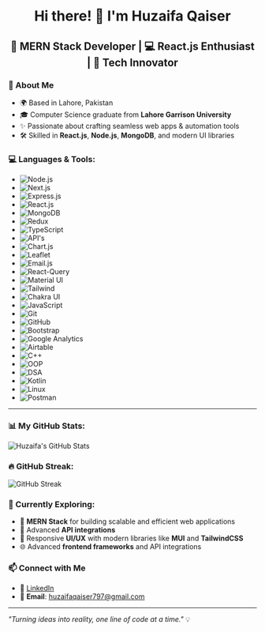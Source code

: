 <h1 align="center">Hi there! 👋 I'm Huzaifa Qaiser</h1>

<h2 align="center">🚀 MERN Stack Developer | 💻 React.js Enthusiast | 🌟 Tech Innovator</h2>

### 🌟 About Me
- 🌍 Based in Lahore, Pakistan  
- 🎓 Computer Science graduate from **Lahore Garrison University**  
- ✨ Passionate about crafting seamless web apps & automation tools  
- 🛠️ Skilled in **React.js**, **Node.js**, **MongoDB**, and modern UI libraries

### 💻 Languages & Tools:
- ![Node.js](https://img.shields.io/badge/-Node.js-339933?logo=node.js&logoColor=white)
- ![Next.js](https://img.shields.io/badge/-Next.js-000000?logo=next.js&logoColor=white)
- ![Express.js](https://img.shields.io/badge/-Express.js-000000?logo=express&logoColor=white)
- ![React.js](https://img.shields.io/badge/-React-61DAFB?logo=react&logoColor=black)
- ![MongoDB](https://img.shields.io/badge/-MongoDB-47A248?logo=mongodb&logoColor=white)
- ![Redux](https://img.shields.io/badge/-Redux-764ABC?logo=redux&logoColor=white)
- ![TypeScript](https://img.shields.io/badge/-TypeScript-007ACC?logo=typescript&logoColor=white)
- ![API's](https://img.shields.io/badge/-API's-FF4F00?logo=api&logoColor=white)
- ![Chart.js](https://img.shields.io/badge/-Chart.js-F24E1E?logo=chart.js&logoColor=white)
- ![Leaflet](https://img.shields.io/badge/-Leaflet-3F8600?logo=leaflet&logoColor=white)
- ![Email.js](https://img.shields.io/badge/-Email.js-2B44F5?logo=email-dot-js&logoColor=white)
- ![React-Query](https://img.shields.io/badge/-React%20Query-FF4154?logo=reactquery&logoColor=white)
- ![Material UI](https://img.shields.io/badge/-Material%20UI-0081CB?logo=mui&logoColor=white)
- ![Tailwind](https://img.shields.io/badge/-Tailwind%20CSS-06B6D4?logo=tailwindcss&logoColor=white)
- ![Chakra UI](https://img.shields.io/badge/-Chakra%20UI-319795?logo=chakra-ui&logoColor=white)
- ![JavaScript](https://img.shields.io/badge/-JavaScript-F7DF1E?logo=javascript&logoColor=black)
- ![Git](https://img.shields.io/badge/-Git-F05032?logo=git&logoColor=white)
- ![GitHub](https://img.shields.io/badge/-GitHub-181717?logo=github&logoColor=white)
- ![Bootstrap](https://img.shields.io/badge/-Bootstrap-563D7C?logo=bootstrap&logoColor=white)
- ![Google Analytics](https://img.shields.io/badge/-Google%20Analytics-4285F4?logo=google-analytics&logoColor=white)
- ![Airtable](https://img.shields.io/badge/-Airtable-00A3E0?logo=airtable&logoColor=white)
- ![C++](https://img.shields.io/badge/-C++-00599C?logo=cplusplus&logoColor=white)
- ![OOP](https://img.shields.io/badge/-OOP-00A4A6?logo=java&logoColor=white)
- ![DSA](https://img.shields.io/badge/-DSA-FF4F00?logo=algorithms&logoColor=white)
- ![Kotlin](https://img.shields.io/badge/-Kotlin-0095D5?logo=kotlin&logoColor=white)
- ![Linux](https://img.shields.io/badge/-Linux-FCC624?logo=linux&logoColor=black)
- ![Postman](https://img.shields.io/badge/-Postman-FF6C37?logo=postman&logoColor=white)

---

### 📊 My GitHub Stats:
![Huzaifa's GitHub Stats](https://github-readme-stats.vercel.app/api?username=HuzaifaQaiser&show_icons=true&hide_title=true&hide=prs&count_private=true&hide_border=true&show_icons=true&theme=tokyonight)

### 🔥 GitHub Streak:
![GitHub Streak](https://github-readme-streak-stats.herokuapp.com/?user=HuzaifaQaiser&theme=tokyonight&hide_border=true)


### 🌱 Currently Exploring:
- 🚀 **MERN Stack** for building scalable and efficient web applications  
- 🔗 Advanced **API integrations**  
- 🎨 Responsive **UI/UX** with modern libraries like **MUI** and **TailwindCSS**  
- 🌐 Advanced **frontend frameworks** and API integrations

### 📫 Connect with Me
- 💼 [LinkedIn](https://linkedin.com/in/huzaifa-qaiser)  
- 📧 **Email**: huzaifaqaiser797@gmail.com

---

_"Turning ideas into reality, one line of code at a time."_ 💡
